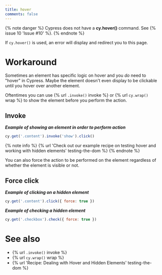 ```yaml
---
title: hover
comments: false
---
```


{% note danger %}
Cypress does not have a **cy.hover()** command. See {% issue 10 'Issue #10' %}.
{% endnote %}

If `cy.hover()` is used, an error will display and redirect you to this page.

# Workaround

Sometimes an element has specific logic on hover and you *do* need to "hover" in Cypress. Maybe the element doesn't even display to be clickable until you hover over another element.

Oftentimes you can use {% url `.invoke()` invoke %} or {% url `cy.wrap()` wrap %} to show the element before you perform the action.

## Invoke

***Example of showing an element in order to perform action***
```javascript
cy.get('.content').invoke('show').click()
```

{% note info %}
{% url 'Check out our example recipe on testing hover and working with hidden elements' testing-the-dom %}
{% endnote %}

You can also force the action to be performed on the element regardless of whether the element is visible or not.

## Force click

***Example of clicking on a hidden element***
```javascript
cy.get('.content').click({ force: true })
```

***Example of checking a hidden element***
```javascript
cy.get('.checkbox').check({ force: true })
```
<!--
## Trigger

If the hover behavior depends on a JavaScript event like `mouseover`, you can trigger the event to achieve that behavior.

**Example of triggering a mouseover event**
```javascript
cy.get('.content').trigger('mouseover')
``` -->

# See also

- {% url `.invoke()` invoke %}
- {% url `cy.wrap()` wrap %}
- {% url 'Recipe: Dealing with Hover and Hidden Elements' testing-the-dom %}

